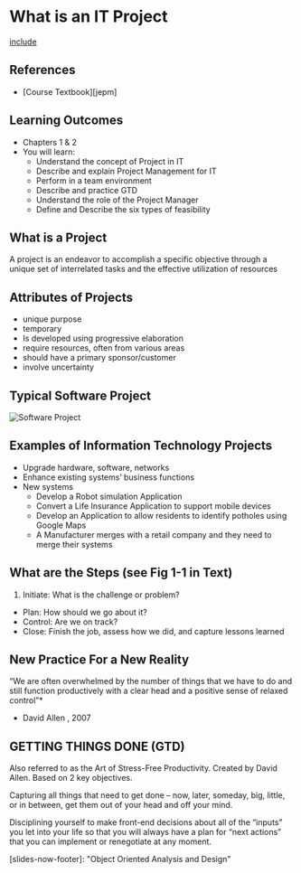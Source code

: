 # What is an IT Project #

[include](pages/textbooks.md)

## References

- [Course Textbook][jepm]

## Learning Outcomes ##
- Chapters 1 & 2
- You will learn:
	- Understand the concept of Project in IT
	-  Describe and explain Project Management for IT
	- Perform in a team environment
	-  Describe and practice GTD
	- Understand the role of the Project Manager
	- Define and Describe the six types of feasibility
	
## What is a Project 
A project is an endeavor to accomplish a specific objective through a unique set of interrelated tasks and the effective utilization of resources
 
## Attributes of Projects
- unique purpose
- temporary
- Is developed using progressive elaboration
- require resources, often from various areas
- should have a primary sponsor/customer
- involve uncertainty

## Typical Software Project
![Software Project][software-project]

## Examples of Information Technology Projects
- Upgrade hardware, software, networks
- Enhance existing systems’ business functions
- New systems
	- Develop a Robot simulation Application 
	- Convert a Life Insurance Application to support mobile devices
	- Develop an Application to allow residents to identify potholes using Google Maps
	- A Manufacturer merges with a retail company and they need to merge their systems

## What are the Steps (see Fig 1-1 in Text)
1. Initiate: What is the challenge or problem?
- Plan: How should we go about it?
- Control: Are we on track?
- Close: Finish the job, assess how we did, and capture lessons learned

## New Practice For a New Reality
 “We are often overwhelmed by the number of things that we have to do and still function productively with a clear head and a positive sense of relaxed control”*
 
* David Allen , 2007

##  GETTING THINGS DONE  (GTD)

Also referred to as the Art of Stress-Free Productivity.  Created by David Allen.
Based on 2 key objectives.

Capturing all things that need to get done – now, later, someday, big, little, or in between, get them out of your head and off your mind.

Disciplining yourself to make front-end decisions about all of the “inputs” you let into your life so that you will always have a plan for “next actions” that you can implement or renegotiate at any moment.

[software-project]: https://www.dropbox.com/s/jdzp3uzj6g4hqyw/software-project.jpg?raw=1

[slides-now-footer]: "Object Oriented Analysis and Design"
